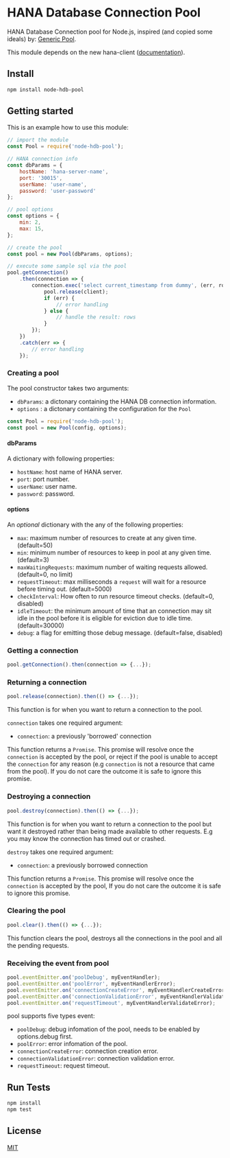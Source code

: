 # HANA Database Connection Pool


HANA Database Connection pool for Node.js, inspired (and copied some ideals) by: [Generic Pool](https://github.com/coopernurse/node-pool).

This module depends on the new hana-client  ([documentation](https://help.sap.com/viewer/0eec0d68141541d1b07893a39944924e/2.0.03/en-US/58c18548dab04a438a0f9c44be82b6cd.html)).


## Install
```bash
npm install node-hdb-pool
```

## Getting started


This is an example how to use this module:

```js
// import the module
const Pool = require('node-hdb-pool');

// HANA connection info
const dbParams = {
    hostName: 'hana-server-name',
    port: '30015',
    userName: 'user-name',
    password: 'user-password'
};

// pool options
const options = {
    min: 2,
    max: 15,
};

// create the pool
const pool = new Pool(dbParams, options);

// execute some sample sql via the pool 
pool.getConnection()
    .then(connection => {
        connection.exec('select current_timestamp from dummy', (err, rows) => {
            pool.release(client);
            if (err) {
                // error handling
            } else {
                // handle the result: rows
            }
        });
    })
    .catch(err => {
        // error handling
    });
```

### Creating a pool

The pool constructor takes two arguments:

- `dbParams`: a dictonary containing the HANA DB connection information.
- `options` : a dictonary containing the configuration for the `Pool`

```js
const Pool = require('node-hdb-pool');
const pool = new Pool(config, options);
```
#### dbParams

A dictionary with following properties:

- `hostName`: host name of HANA server.
- `port`: port number.
- `userName`: user name.
- `password`: password.

#### options

An <i>optional</i> dictionary with the any of the following properties:

- `max`: maximum number of resources to create at any given time. (default=50)
- `min`: minimum number of resources to keep in pool at any given time. (default=3)
- `maxWaitingRequests`: maximum number of waiting requests allowed. (default=0, no limit)
- `requestTimeout`: max milliseconds a `request` will wait for a resource before timing out. (default=5000)
- `checkInterval`: How often to run resource timeout checks. (default=0, disabled)
- `idleTimeout`: the minimum amount of time that an connection may sit idle in the pool before it is eligible for eviction due to idle time. (default=30000)
- `debug`: a flag for emitting those debug message. (default=false, disabled)

### Getting a connection

```js
pool.getConnection().then(connection => {...});
```

### Returning a connection

```js
pool.release(connection).then(() => {...});
```

This function is for when you want to return a connection to the pool.

`connection` takes one required argument:

- `connection`: a previously 'borrowed' connection

This function returns a `Promise`. This promise will resolve once the `connection` is accepted by the pool, or reject if the pool is unable to accept the `connection` for any reason (e.g `connection` is not a resource that came from the pool). If you do not care the outcome it is safe to ignore this promise.

### Destroying a connection

```js
pool.destroy(connection).then(() => {...});
```

This function is for when you want to return a connection to the pool but want it destroyed rather than being made available to other requests. E.g you may know the connection has timed out or crashed.

`destroy` takes one required argument:

- `connection`: a previously borrowed connection

This function returns a `Promise`. This promise will resolve once the `connection` is accepted by the pool, If you do not care the outcome it is safe to ignore this promise.

### Clearing the pool
```js
pool.clear().then(() => {...});
```

This function clears the pool, destroys all the connections in the pool and all the pending requests. 

### Receiving the event from pool

```js
pool.eventEmitter.on('poolDebug', myEventHandler);
pool.eventEmitter.on('poolError', myEventHandlerError);
pool.eventEmitter.on('connectionCreateError', myEventHandlerCreateError);
pool.eventEmitter.on('connectionValidationError', myEventHandlerValidateError);
pool.eventEmitter.on('requestTimeout', myEventHandlerValidateError);
```
pool supports five types event:
- `poolDebug`: debug infomation of the pool, needs to be enabled by options.debug first.
- `poolError`: error infomation of the pool.
- `connectionCreateError`: connection creation error.
- `connectionValidationError`: connection validation error.
- `requestTimeout`: request timeout.

## Run Tests
```bash
npm install
npm test
```

## License
 [MIT](/LICENSE)
